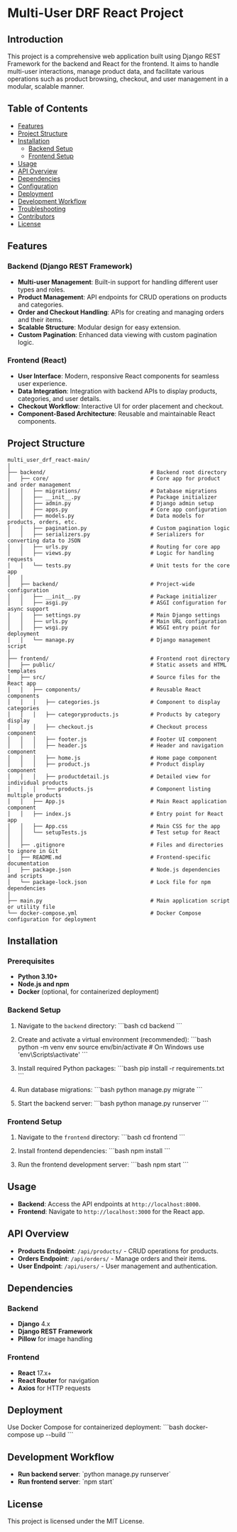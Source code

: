 
# Multi-User DRF React Project

## Introduction

This project is a comprehensive web application built using Django REST Framework for the backend and React for the frontend. It aims to handle multi-user interactions, manage product data, and facilitate various operations such as product browsing, checkout, and user management in a modular, scalable manner.

## Table of Contents

- [Features](#features)
- [Project Structure](#project-structure)
- [Installation](#installation)
  - [Backend Setup](#backend-setup)
  - [Frontend Setup](#frontend-setup)
- [Usage](#usage)
- [API Overview](#api-overview)
- [Dependencies](#dependencies)
- [Configuration](#configuration)
- [Deployment](#deployment)
- [Development Workflow](#development-workflow)
- [Troubleshooting](#troubleshooting)
- [Contributors](#contributors)
- [License](#license)

## Features

### Backend (Django REST Framework)
- **Multi-user Management**: Built-in support for handling different user types and roles.
- **Product Management**: API endpoints for CRUD operations on products and categories.
- **Order and Checkout Handling**: APIs for creating and managing orders and their items.
- **Scalable Structure**: Modular design for easy extension.
- **Custom Pagination**: Enhanced data viewing with custom pagination logic.

### Frontend (React)
- **User Interface**: Modern, responsive React components for seamless user experience.
- **Data Integration**: Integration with backend APIs to display products, categories, and user details.
- **Checkout Workflow**: Interactive UI for order placement and checkout.
- **Component-Based Architecture**: Reusable and maintainable React components.

## Project Structure

```
multi_user_drf_react-main/
│
├── backend/                                 # Backend root directory
│   ├── core/                                # Core app for product and order management
│   │   ├── migrations/                      # Database migrations
│   │   ├── __init__.py                      # Package initializer
│   │   ├── admin.py                         # Django admin setup
│   │   ├── apps.py                          # Core app configuration
│   │   ├── models.py                        # Data models for products, orders, etc.
│   │   ├── pagination.py                    # Custom pagination logic
│   │   ├── serializers.py                   # Serializers for converting data to JSON
│   │   ├── urls.py                          # Routing for core app
│   │   ├── views.py                         # Logic for handling requests
│   │   └── tests.py                         # Unit tests for the core app
│   │
│   ├── backend/                             # Project-wide configuration
│   │   ├── __init__.py                      # Package initializer
│   │   ├── asgi.py                          # ASGI configuration for async support
│   │   ├── settings.py                      # Main Django settings
│   │   ├── urls.py                          # Main URL configuration
│   │   ├── wsgi.py                          # WSGI entry point for deployment
│   │   └── manage.py                        # Django management script
│
├── frontend/                                # Frontend root directory
│   ├── public/                              # Static assets and HTML templates
│   ├── src/                                 # Source files for the React app
│   │   ├── components/                      # Reusable React components
│   │   │   ├── categories.js                # Component to display categories
│   │   │   ├── categoryproducts.js          # Products by category display
│   │   │   ├── checkout.js                  # Checkout process component
│   │   │   ├── footer.js                    # Footer UI component
│   │   │   ├── header.js                    # Header and navigation component
│   │   │   ├── home.js                      # Home page component
│   │   │   ├── product.js                   # Product display component
│   │   │   ├── productdetail.js             # Detailed view for individual products
│   │   │   └── products.js                  # Component listing multiple products
│   │   ├── App.js                           # Main React application component
│   │   ├── index.js                         # Entry point for React app
│   │   ├── App.css                          # Main CSS for the app
│   │   └── setupTests.js                    # Test setup for React
│   │
│   ├── .gitignore                           # Files and directories to ignore in Git
│   ├── README.md                            # Frontend-specific documentation
│   ├── package.json                         # Node.js dependencies and scripts
│   └── package-lock.json                    # Lock file for npm dependencies
│
├── main.py                                  # Main application script or utility file
└── docker-compose.yml                       # Docker Compose configuration for deployment
```

## Installation

### Prerequisites
- **Python 3.10+**
- **Node.js and npm**
- **Docker** (optional, for containerized deployment)

### Backend Setup
1. Navigate to the `backend` directory:
   \`\`\`bash
   cd backend
   \`\`\`

2. Create and activate a virtual environment (recommended):
   \`\`\`bash
   python -m venv env
   source env/bin/activate  # On Windows use 'env\Scripts\activate'
   \`\`\`

3. Install required Python packages:
   \`\`\`bash
   pip install -r requirements.txt
   \`\`\`

4. Run database migrations:
   \`\`\`bash
   python manage.py migrate
   \`\`\`

5. Start the backend server:
   \`\`\`bash
   python manage.py runserver
   \`\`\`

### Frontend Setup
1. Navigate to the `frontend` directory:
   \`\`\`bash
   cd frontend
   \`\`\`

2. Install frontend dependencies:
   \`\`\`bash
   npm install
   \`\`\`

3. Run the frontend development server:
   \`\`\`bash
   npm start
   \`\`\`

## Usage

- **Backend**: Access the API endpoints at `http://localhost:8000`.
- **Frontend**: Navigate to `http://localhost:3000` for the React app.

## API Overview

- **Products Endpoint**: `/api/products/` - CRUD operations for products.
- **Orders Endpoint**: `/api/orders/` - Manage orders and their items.
- **User Endpoint**: `/api/users/` - User management and authentication.

## Dependencies

### Backend
- **Django** 4.x
- **Django REST Framework**
- **Pillow** for image handling

### Frontend
- **React** 17.x+
- **React Router** for navigation
- **Axios** for HTTP requests

## Deployment

Use Docker Compose for containerized deployment:
\`\`\`bash
docker-compose up --build
\`\`\`

## Development Workflow

- **Run backend server**: \`python manage.py runserver\`
- **Run frontend server**: \`npm start\`

## License

This project is licensed under the MIT License.
